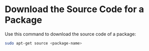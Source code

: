 # Download the Source Code for a Package

Use this command to download the source code of a package:

```sh
sudo apt-get source <package-name>
```
